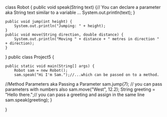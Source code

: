 class Robot {
	public void speak(String text) {// You can declare a parameter aka String text similar to a variable ...
		System.out.println(text); }
		
	public void jump(int height) {
		System.out.println("Jumping: " + height);
	}
	public void move(String direction, double distance) {
		System.out.println("Moving " + distance + " metres in direction " + direction);
	}
	
}
public class Project5 {

	public static void main(String[] args) {
		Robot sam = new Robot();
		sam.speak("Hi I'm Sam.");//...which can be passed on to a method.
//Method Parameters aka Passing a Parameter
		sam.jump(7); // you can pass parameters with numbers also
		sam.move("West", 12.2);
		String greeting = "Hello there.";// you can pass a greeting and assign in the same line
		sam.speak(greeting);
	}

}
